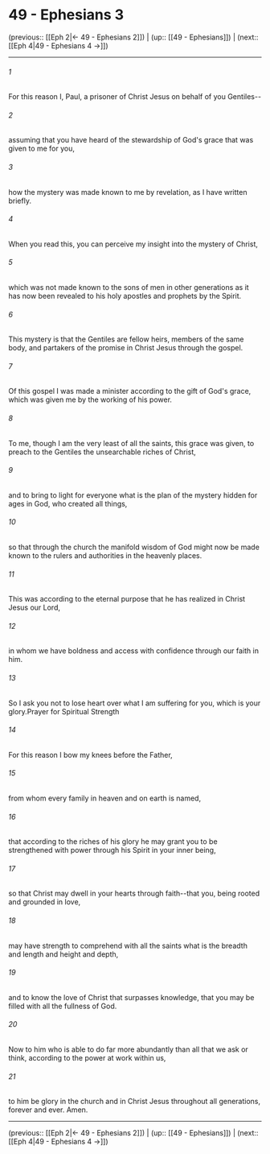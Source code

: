 # 49 - Ephesians 3

(previous:: [[Eph 2|← 49 - Ephesians 2]]) | (up:: [[49 - Ephesians]]) | (next:: [[Eph 4|49 - Ephesians 4 →]])

***


###### 1 
For this reason I, Paul, a prisoner of Christ Jesus on behalf of you Gentiles-- 

###### 2 
assuming that you have heard of the stewardship of God's grace that was given to me for you, 

###### 3 
how the mystery was made known to me by revelation, as I have written briefly. 

###### 4 
When you read this, you can perceive my insight into the mystery of Christ, 

###### 5 
which was not made known to the sons of men in other generations as it has now been revealed to his holy apostles and prophets by the Spirit. 

###### 6 
This mystery is that the Gentiles are fellow heirs, members of the same body, and partakers of the promise in Christ Jesus through the gospel. 

###### 7 
Of this gospel I was made a minister according to the gift of God's grace, which was given me by the working of his power. 

###### 8 
To me, though I am the very least of all the saints, this grace was given, to preach to the Gentiles the unsearchable riches of Christ, 

###### 9 
and to bring to light for everyone what is the plan of the mystery hidden for ages in God, who created all things, 

###### 10 
so that through the church the manifold wisdom of God might now be made known to the rulers and authorities in the heavenly places. 

###### 11 
This was according to the eternal purpose that he has realized in Christ Jesus our Lord, 

###### 12 
in whom we have boldness and access with confidence through our faith in him. 

###### 13 
So I ask you not to lose heart over what I am suffering for you, which is your glory.Prayer for Spiritual Strength 

###### 14 
For this reason I bow my knees before the Father, 

###### 15 
from whom every family in heaven and on earth is named, 

###### 16 
that according to the riches of his glory he may grant you to be strengthened with power through his Spirit in your inner being, 

###### 17 
so that Christ may dwell in your hearts through faith--that you, being rooted and grounded in love, 

###### 18 
may have strength to comprehend with all the saints what is the breadth and length and height and depth, 

###### 19 
and to know the love of Christ that surpasses knowledge, that you may be filled with all the fullness of God. 

###### 20 
Now to him who is able to do far more abundantly than all that we ask or think, according to the power at work within us, 

###### 21 
to him be glory in the church and in Christ Jesus throughout all generations, forever and ever. Amen.

***

(previous:: [[Eph 2|← 49 - Ephesians 2]]) | (up:: [[49 - Ephesians]]) | (next:: [[Eph 4|49 - Ephesians 4 →]])
